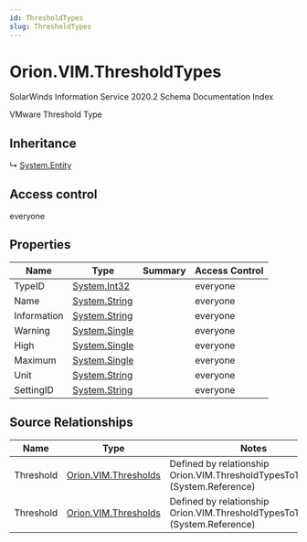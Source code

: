 ```yaml
---
id: ThresholdTypes
slug: ThresholdTypes
---
```


# Orion.VIM.ThresholdTypes

SolarWinds Information Service 2020.2 Schema Documentation Index

VMware Threshold Type

## Inheritance

↳ [System.Entity](./../System/Entity)

## Access control

everyone

## Properties

| Name | Type | Summary | Access Control |
| ------ | ------ | ------ | ------ |
| TypeID | [System.Int32](https://docs.microsoft.com/en-us/dotnet/api/system.int32) |  | everyone |
| Name | [System.String](https://docs.microsoft.com/en-us/dotnet/api/system.string) |  | everyone |
| Information | [System.String](https://docs.microsoft.com/en-us/dotnet/api/system.string) |  | everyone |
| Warning | [System.Single](https://docs.microsoft.com/en-us/dotnet/api/system.single) |  | everyone |
| High | [System.Single](https://docs.microsoft.com/en-us/dotnet/api/system.single) |  | everyone |
| Maximum | [System.Single](https://docs.microsoft.com/en-us/dotnet/api/system.single) |  | everyone |
| Unit | [System.String](https://docs.microsoft.com/en-us/dotnet/api/system.string) |  | everyone |
| SettingID | [System.String](https://docs.microsoft.com/en-us/dotnet/api/system.string) |  | everyone |

## Source Relationships

| Name | Type | Notes |
| ------ | ------ | ------ |
| Threshold | [Orion.VIM.Thresholds](./../Orion.VIM/Thresholds) | Defined by relationship Orion.VIM.ThresholdTypesToThreshold (System.Reference) |
| Threshold | [Orion.VIM.Thresholds](./../Orion.VIM/Thresholds) | Defined by relationship Orion.VIM.ThresholdTypesToThreshold (System.Reference) |

